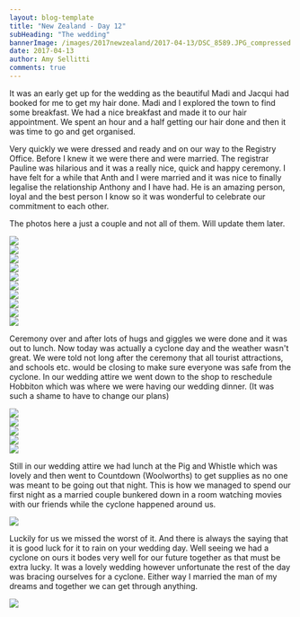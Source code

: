 ```yaml
---
layout: blog-template
title: "New Zealand - Day 12"
subHeading: "The wedding"
bannerImage: /images/2017newzealand/2017-04-13/DSC_8589.JPG_compressed.JPEG
date: 2017-04-13
author: Amy Sellitti
comments: true
---
```


It was an early get up for the wedding as the beautiful Madi and Jacqui had booked for me to get my hair done. Madi and I explored the town to find some breakfast. We had a nice breakfast and made it to our hair appointment. We spent an hour and a half getting our hair done and then it was time to go and get organised.

Very quickly we were dressed and ready and on our way to the Registry Office. Before I knew it we were there and were married. The registrar Pauline was hilarious and it was a really nice, quick and happy ceremony. I have felt for a while that Anth and I were married and it was nice to finally legalise the relationship Anthony and I have had. He is an amazing person, loyal and the best person I know so it was wonderful to celebrate our commitment to each other.

The photos here a just a couple and not all of them. Will update them later.

<div class="center-image"><img src="/images/2017newzealand/2017-04-13/DSC_8429.JPG_compressed.JPEG" /></div>
<div class="center-image"><img src="/images/2017newzealand/2017-04-13/DSC_8440.JPG_compressed.JPEG" /></div>
<div class="center-image"><img src="/images/2017newzealand/2017-04-13/DSC_8458.JPG_compressed.JPEG" /></div>
<div class="center-image"><img src="/images/2017newzealand/2017-04-13/DSC_8471.JPG_compressed.JPEG" /></div>
<div class="center-image"><img src="/images/2017newzealand/2017-04-13/DSC_8477.JPG_compressed.JPEG" /></div>
<div class="center-image"><img src="/images/2017newzealand/2017-04-13/DSC_8500.JPG_compressed.JPEG" /></div>
<div class="center-image"><img src="/images/2017newzealand/2017-04-13/DSC_8557.JPG_compressed.JPEG" /></div>
<div class="center-image"><img src="/images/2017newzealand/2017-04-13/DSC_8568.JPG_compressed.JPEG" /></div>
<div class="center-image"><img src="/images/2017newzealand/2017-04-13/DSC_8577.JPG_compressed.JPEG" /></div>
<div class="center-image"><img src="/images/2017newzealand/2017-04-13/DSC_8589.JPG_compressed.JPEG" /></div>

Ceremony over and after lots of hugs and giggles we were done and it was out to lunch. Now today was actually a cyclone day and the weather wasn't great. We were told not long after the ceremony that all tourist attractions, and schools etc. would be closing to make sure everyone was safe from the cyclone. In our wedding attire we went down to the shop to reschedule Hobbiton which was where we were having our wedding dinner. (It was such a shame to have to change our plans)

<div class="center-image"><img src="/images/2017newzealand/2017-04-13/DSC_8592.JPG_compressed.JPEG" /></div>

<div class="center-image"><img src="/images/2017newzealand/2017-04-13/20170413_144952.jpg_compressed.JPEG" /></div>
<div class="center-image"><img src="/images/2017newzealand/2017-04-13/20170413_144849.jpg_compressed.JPEG" /></div>
<div class="center-image"><img src="/images/2017newzealand/2017-04-13/20170413_144952.jpg_compressed.JPEG" /></div>
<div class="center-image"><img src="/images/2017newzealand/2017-04-13/DSC_0924.JPG_compressed.JPEG" /></div>

Still in our wedding attire we had lunch at the Pig and Whistle which was lovely and then went to Countdown (Woolworths) to get supplies as no one was meant to be going out that night. This is how we managed to spend our first night as a married couple bunkered down in a room watching movies with our friends while the cyclone happened around us.

<div class="center-image"><img src="/images/2017newzealand/2017-04-13/20170413_133445.jpg_compressed.JPEG" /></div>

Luckily for us we missed the worst of it. And there is always the saying that it is good luck for it to rain on your wedding day. Well seeing we had a cyclone on ours it bodes very well for our future together as that must be extra lucky. It was a lovely wedding however unfortunate the rest of the day was bracing ourselves for a cyclone. Either way I married the man of my dreams and together we can get through anything. 

<div class="center-image"><img src="/images/2017newzealand/2017-04-13/20170413_161412.jpg_compressed.JPEG" /></div>
